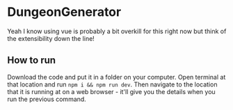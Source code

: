 # DungeonGenerator
Yeah I know using vue is probably a bit overkill for this right now but think of the extensibility down the line!

## How to run
Download the code and put it in a folder on your computer. Open terminal at that location and run `npm i && npm run dev`. Then navigate to the location that it is running at on a web browser - it'll give you the details when you run the previous command.

